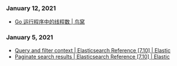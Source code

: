
### January 12, 2021 
- [Go 运行程序中的线程数 | 鸟窝](https://colobu.com/2020/12/20/threads-in-go-runtime/) 
### January 5, 2021 
- [Query and filter context | Elasticsearch Reference [7.10] | Elastic](https://www.elastic.co/guide/en/elasticsearch/reference/current/query-filter-context.html) 
- [Paginate search results | Elasticsearch Reference [7.10] | Elastic](https://www.elastic.co/guide/en/elasticsearch/reference/current/paginate-search-results.html) 
